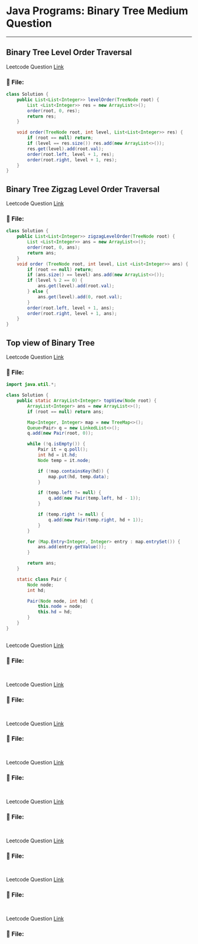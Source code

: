 # Java Programs: Binary Tree Medium Question
---


##  Binary Tree Level Order Traversal
Leetcode Question [Link](https://leetcode.com/problems/binary-tree-level-order-traversal/)
### 📄 File:
```java
class Solution {
    public List<List<Integer>> levelOrder(TreeNode root) {
        List <List<Integer>> res = new ArrayList<>();
        order(root, 0, res);
        return res;
    }

    void order(TreeNode root, int level, List<List<Integer>> res) {
        if (root == null) return;
        if (level == res.size()) res.add(new ArrayList<>());
        res.get(level).add(root.val);
        order(root.left, level + 1, res);
        order(root.right, level + 1, res);
    }
}
```

## Binary Tree Zigzag Level Order Traversal
Leetcode Question [Link](https://leetcode.com/problems/binary-tree-zigzag-level-order-traversal/description/)
### 📄 File:
```java
class Solution {
    public List<List<Integer>> zigzagLevelOrder(TreeNode root) {
        List <List<Integer>> ans = new ArrayList<>();
        order(root, 0, ans);
        return ans;
    }
    void order (TreeNode root, int level, List <List<Integer>> ans) {
        if (root == null) return;
        if (ans.size() == level) ans.add(new ArrayList<>());
        if (level % 2 == 0) {
            ans.get(level).add(root.val);
        } else {
            ans.get(level).add(0, root.val);
        }
        order(root.left, level + 1, ans);
        order(root.right, level + 1, ans);
    }
}
```

##  Top view of Binary Tree
Leetcode Question [Link]()
### 📄 File:
```java
import java.util.*;

class Solution {
    public static ArrayList<Integer> topView(Node root) {
        ArrayList<Integer> ans = new ArrayList<>();
        if (root == null) return ans;

        Map<Integer, Integer> map = new TreeMap<>(); 
        Queue<Pair> q = new LinkedList<>();
        q.add(new Pair(root, 0)); 

        while (!q.isEmpty()) {
            Pair it = q.poll();
            int hd = it.hd;
            Node temp = it.node;

            if (!map.containsKey(hd)) {
                map.put(hd, temp.data);
            }

            if (temp.left != null) {
                q.add(new Pair(temp.left, hd - 1));
            }

            if (temp.right != null) {
                q.add(new Pair(temp.right, hd + 1));
            }
        }

        for (Map.Entry<Integer, Integer> entry : map.entrySet()) {
            ans.add(entry.getValue());
        }

        return ans;
    }

    static class Pair {
        Node node;
        int hd;

        Pair(Node node, int hd) {
            this.node = node;
            this.hd = hd;
        }
    }
}


```

##  
Leetcode Question [Link]()
### 📄 File:
```java

```

##  
Leetcode Question [Link]()
### 📄 File:
```java

```

##  
Leetcode Question [Link]()
### 📄 File:
```java

```

##  
Leetcode Question [Link]()
### 📄 File:
```java

```

##  
Leetcode Question [Link]()
### 📄 File:
```java

```

##  
Leetcode Question [Link]()
### 📄 File:
```java

```

##  
Leetcode Question [Link]()
### 📄 File:
```java

```

##  
Leetcode Question [Link]()
### 📄 File:
```java

```



